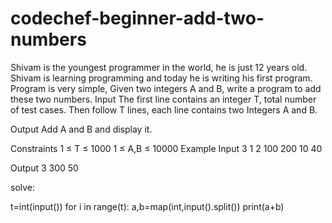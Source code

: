 # codechef-beginner-add-two-numbers
Shivam is the youngest programmer in the world, he is just 12 years old. Shivam is learning programming and today he is writing his first program.  Program is very simple, Given two integers A and B, write a program to add these two numbers.
Input
The first line contains an integer T, total number of test cases. Then follow T lines, each line contains two Integers A and B.

Output
Add A and B and display it.

Constraints
1 ≤ T ≤ 1000
1 ≤ A,B ≤ 10000
Example
Input
3 
1 2
100 200
10 40

Output
3
300
50

solve:

t=int(input())
for i in range(t):
    a,b=map(int,input().split())
    print(a+b)
    
